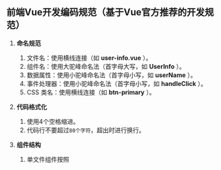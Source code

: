 ## 前端Vue开发编码规范（基于Vue官方推荐的开发规范）

1. **命名规范**
    1. 文件名：使用横线连接（如 **user-info.vue** ）。
    2. 组件名：使用大驼峰命名法（首字母大写，如 **UserInfo** ）。
    3. 数据属性：使用小驼峰命名法（首字母小写，如 **userName** ）。
    4. 事件处理器：使用小驼峰命名法（首字母小写，如 **handleClick** ）。
    5. CSS 类名：使用横线连接（如 **btn-primary** ）。

2. **代码格式化**
    1. 使用4个空格缩进。
    2. 代码行不要超过`80个字符`，超出时进行换行。

3. **组件结构**
    1. 单文件组件按照<template>, <script>, <style>的顺序书写。
    2. 保持组件的结构清晰，尽量避免一个组件过于庞大。

4. **注释**
    1. 对组件、方法等要添加必要的注释，描述其用途和功能。
    2. 将代码逻辑复杂的地方添加注释。

5. **样式**
    1. 使用BEM (Block Element Modifier) 命名规范来命名CSS类，避免样式冲突。

6. **其他规范**
    1. 使用ES6语法，避免使用过时的语法和特性。
    2. 合理使用Vue提供的指令和功能，避免过度复杂的逻辑。
